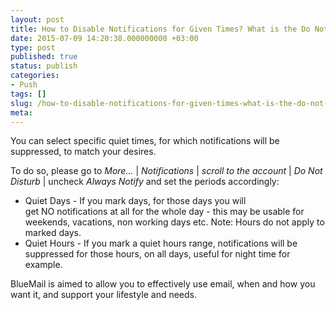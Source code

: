 ```yaml
---
layout: post
title: How to Disable Notifications for Given Times? What is the Do Not Disturb Option?
date: 2015-07-09 14:20:38.000000000 +03:00
type: post
published: true
status: publish
categories:
- Push
tags: []
slug: /how-to-disable-notifications-for-given-times-what-is-the-do-not-disturb-option/
meta:
---
```


You can select specific quiet times, for which notifications will be suppressed, to match your desires.

To do so, please go to *More...* \| *Notifications* \| *scroll to the account* \| *Do Not Disturb* \| uncheck *Always Notify* and set the periods accordingly:

* Quiet Days - If you mark days, for those days you will get NO notifications at all for the whole day - this may be usable for weekends, vacations, non working days etc. Note: Hours do not apply to marked days.
* Quiet Hours - If you mark a quiet hours range, notifications will be suppressed for those hours, on all days, useful for night time for example.

BlueMail is aimed to allow you to effectively use email, when and how you want it, and support your lifestyle and needs.